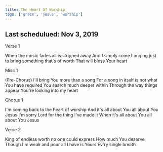 ```yaml
---
title: The Heart Of Worship
tags: ['grace', 'jesus', 'worship']
---
```


## Last schedulued: Nov 3, 2019          

Verse 1

When the music fades all is stripped away
And I simply come
Longing just to bring something that's of worth
That will bless Your heart

Misc 1

(Pre-Chorus)
I'll bring You more than a song
For a song in itself is not what You have required
You search much deeper within
Through the way things appear
You're looking into my heart

Chorus 1

I'm coming back to the heart of worship
And it's all about You all about You Jesus
I'm sorry Lord for the thing I've made it
When it's all about You all about You Jesus

Verse 2

King of endless worth no one could express
How much You deserve
Though I'm weak and poor all I have is Yours
Ev'ry single breath
